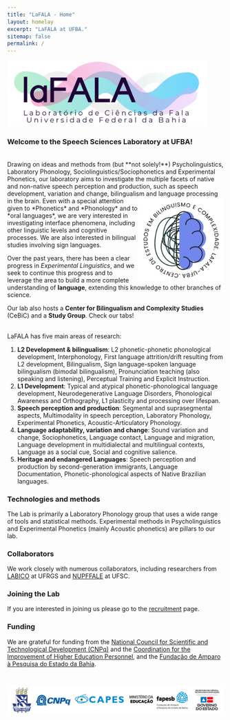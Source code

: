 ```yaml
---
title: "LaFALA - Home"
layout: homelay
excerpt: "LaFALA at UFBA."
sitemap: false
permalink: /
---
```


<p align="left">
  <img src="/images/lafala1.png" width="460"/>
</p>

### Welcome to the Speech Sciences Laboratory at UFBA!

<br/>
Drawing on ideas and methods from (but **not solely!**) Psycholinguistics, Laboratory Phonology, Sociolinguistics/Sociophonetics and Experimental Phonetics, our laboratory aims to investigate the multiple facets of native and non-native speech perception and production, such as speech development, variation and change, bilingualism and language processing in the brain. 


<img align="right" src="/images/logocentro.png" width="200">
Even with a special attention given to *Phonetics* and *Phonology* and to *oral languages*, we are very interested in investigating interface phenomena, including other linguistic levels and cognitive processes. We are also interested in bilingual studies involving sign languages. 

Over the past years, there has been a clear progress in *Experimental Linguistics*, and we seek to continue this progress and to leverage the area to build a more complete understanding of **language**, extending this knowledge to other branches of science.

Our lab also hosts a **Center for Bilingualism and Complexity Studies** (CeBiC) and a **Study Group**. Check our tabs!
<br clear="right"/>
<br/>

LaFALA has five main areas of research:

1. **L2 Development & bilingualism**: L2 phonetic-phonetic phonological development, Interphonology, First language attrition/drift resulting from L2 development, Bilingualism, Sign language-spoken language bilingualism (bimodal bilingualism), Pronunciation teaching (also speaking and listening), Perceptual Training and Explicit Instruction.
2. **L1 Development**: Typical and atypical phonetic-phonological language development, Neurodegenerative Language Disorders, Phonological Awareness and Orthography, L1 plasticity and processing over lifespan.
3. **Speech perception and production**: Segmental and suprasegmental aspects, Multimodality in speech perception, Laboratory Phonology, Experimental Phonetics, Acoustic-Articulatory Phonology.
4. **Language adaptability, variation and change**: Sound variation and change, Sociophonetics, Language contact, Language and migration, Language development in multidialectal and multilingual contexts, Language as a social cue, Social and cognitive salience.
5. **Heritage and endangered Languages**: Speech perception and production by second-generation immigrants, Language Documentation, Phonetic-phonological aspects of Native Brazilian languages.  


### Technologies and methods
The Lab is primarily a Laboratory Phonology group that uses a wide range of tools and statistical methods. Experimental methods in Psycholinguistics and Experimental Phonetics (mainly Acoustic phonetics) are pillars to our lab.

### Collaborators
We work closely with numerous collaborators, including researchers from [LABICO](https://www.mstatelab.com/) at UFRGS and [NUPFFALE](https://benderlab.ucsf.edu/lab-members) at UFSC.

### Joining the Lab
If you are interested in joining us please go to the [recruitment](recruitment) page.

### Funding
We are grateful for funding from the [National Council for Scientific and Technological Development (CNPq)](https://www.gov.br/cnpq/pt-br) and the [Coordination for the Improvement of Higher Education Personnel](https://www.gov.br/capes/pt-br), and the [Fundação de Amparo à Pesquisa do Estado da Bahia](http://www.fapesb.ba.gov.br/).

<br/>

<p align="center">
  <img src="/images/logos.png" width="500"/>
</p>
<br/>
